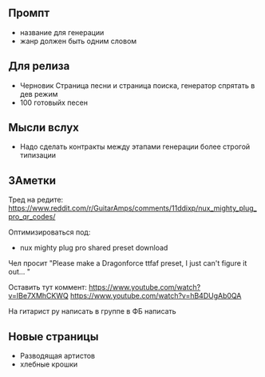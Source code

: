 ## Промпт

- название для генерации
- жанр должен быть одним словом

## Для релиза

- Черновик Страница песни и страница поиска, генератор спрятать в дев режим
- 100 готовыйх песен

## Мысли вслух

- Надо сделать контракты между этапами генерации более строгой типизации

## ЗАметки

Тред на редите: https://www.reddit.com/r/GuitarAmps/comments/11ddixp/nux_mighty_plug_pro_qr_codes/

Оптимизироваться под:

- nux mighty plug pro shared preset download

Чел просит "Please make a Dragonforce ttfaf preset, I just can't figure it out... "

Оставить тут коммент:
https://www.youtube.com/watch?v=IBe7XMhCKWQ
https://www.youtube.com/watch?v=hB4DUgAb0QA

На гитарист ру написать
в группе в ФБ написать

## Новые страницы

- Разводящая артистов
- хлебные крошки

